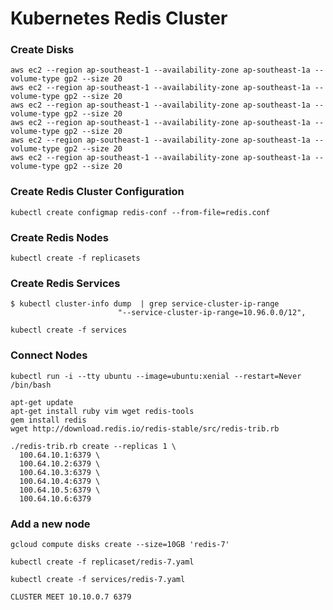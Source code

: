 # Kubernetes Redis Cluster

### Create Disks

```
aws ec2 --region ap-southeast-1 --availability-zone ap-southeast-1a --volume-type gp2 --size 20
aws ec2 --region ap-southeast-1 --availability-zone ap-southeast-1a --volume-type gp2 --size 20
aws ec2 --region ap-southeast-1 --availability-zone ap-southeast-1a --volume-type gp2 --size 20
aws ec2 --region ap-southeast-1 --availability-zone ap-southeast-1a --volume-type gp2 --size 20
aws ec2 --region ap-southeast-1 --availability-zone ap-southeast-1a --volume-type gp2 --size 20
aws ec2 --region ap-southeast-1 --availability-zone ap-southeast-1a --volume-type gp2 --size 20
```

### Create Redis Cluster Configuration

```
kubectl create configmap redis-conf --from-file=redis.conf
```

### Create Redis Nodes

```
kubectl create -f replicasets
```

### Create Redis Services

```
$ kubectl cluster-info dump  | grep service-cluster-ip-range
                        "--service-cluster-ip-range=10.96.0.0/12",
```

```
kubectl create -f services
```

### Connect Nodes

```
kubectl run -i --tty ubuntu --image=ubuntu:xenial --restart=Never /bin/bash
```

```
apt-get update
apt-get install ruby vim wget redis-tools
gem install redis
wget http://download.redis.io/redis-stable/src/redis-trib.rb
```

```
./redis-trib.rb create --replicas 1 \
  100.64.10.1:6379 \
  100.64.10.2:6379 \
  100.64.10.3:6379 \
  100.64.10.4:6379 \
  100.64.10.5:6379 \
  100.64.10.6:6379
```

### Add a new node

```
gcloud compute disks create --size=10GB 'redis-7'
```

```
kubectl create -f replicaset/redis-7.yaml
```

```
kubectl create -f services/redis-7.yaml
```

```
CLUSTER MEET 10.10.0.7 6379
```
